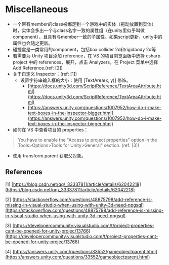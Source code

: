 # Miscellaneous

* 一个带有member的class被绑定到一个游戏中的实体（拖动放置到实体）时，实体会多出一个与class名字一致的属性组（在unity里似乎叫做component），且具有与member一致的子属性。如果script更新，unity中的属性也会随之更新。
* 碰撞盒是一类常用的component，包括box collider 2d和rigidbody 2d等
* 若需要为 Unity 项目添加 reference，在 VS 的项目浏览面板中选择 csharp project 中的 references，展开，点击 Analyzers，在 Project 菜单中选择 Add Reference.(ref: \[2])
* 关于自定义 Inspector：(ref: \[1])
  * 设置字符串输入框的大小：使用 \[TextArea(x, y)] 修饰。
    * [https://docs.unity3d.com/ScriptReference/TextAreaAttribute.html](https://docs.unity3d.com/ScriptReference/TextAreaAttribute.html)
    * [https://answers.unity.com/questions/1007952/how-do-i-make-text-boxes-in-the-inspector-bigger.html](https://answers.unity.com/questions/1007952/how-do-i-make-text-boxes-in-the-inspector-bigger.html)
* 如何在 VS 中查看项目的 properties：

> You have to enable the "Access to project properties" option in the Tools>Options>Tools for Unity>General" section.   (ref: \[3])

* 使用 transform.parent 获取父对象。

## References

\[1] [https://blog.csdn.net/qq\_33337811/article/details/62042218](https://blog.csdn.net/qq\_33337811/article/details/62042218)

\[2] [https://stackoverflow.com/questions/48875798/add-reference-is-missing-in-visual-studio-when-using-with-unity-3d-need-npgsql](https://stackoverflow.com/questions/48875798/add-reference-is-missing-in-visual-studio-when-using-with-unity-3d-need-npgsql)

\[3] [https://developercommunity.visualstudio.com/t/project-properties-cant-be-opened-for-unity-projec/13766](https://developercommunity.visualstudio.com/t/project-properties-cant-be-opened-for-unity-projec/13766)

\[4] [https://answers.unity.com/questions/33552/gameobjectparent.html](https://answers.unity.com/questions/33552/gameobjectparent.html)
